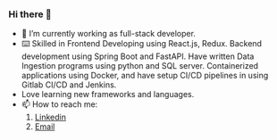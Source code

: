 ### Hi there 👋


- 🔭 I’m currently working as full-stack developer.
- ⌨️ Skilled in Frontend Developing using React.js, Redux. Backend development using Spring Boot and FastAPI. Have written Data Ingestion programs using python and SQL server. Containerized applications using Docker, and have setup CI/CD pipelines in using Gitlab CI/CD and Jenkins.
- Love learning new frameworks and languages.
- 📫 How to reach me:
    1. [Linkedin](https://www.linkedin.com/in/aneesh-s-kulkarni/)
    2. [Email](mailto:aneeshkulkarni.ak@gmail.com)

<!--
**aneesh98/aneesh98** is a ✨ _special_ ✨ repository because its `README.md` (this file) appears on your GitHub profile.

Here are some ideas to get you started:

- 🔭 I’m currently working as full-stack developer.
- 🌱 I’m currently learning ...
- 👯 I’m looking to collaborate on ...
- 🤔 I’m looking for help with ...
- 💬 Ask me about ...
- 📫 How to reach me: ...
- 😄 Pronouns: ...
- ⚡ Fun fact: ...
-->
